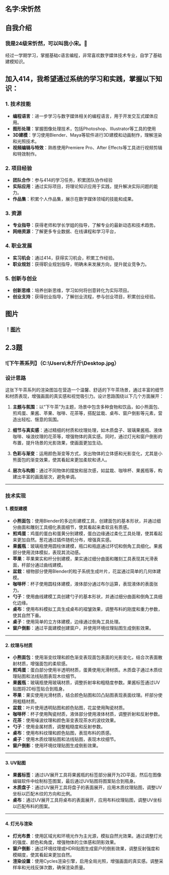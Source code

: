 
## 名字:宋忻然
## 自我介绍
### 我是24级宋忻然，可以叫我小宋。🌟
经过一学期学习，掌握基础c语言编程，非常喜欢数字媒体技术专业，自学了基础建模知识。
## 加入414，我希望通过系统的学习和实践，掌握以下知识：
### 1. **技术技能**
   - **编程语言**：进一步学习与数字媒体相关的编程语言，用于开发交互式媒体应用。
   - **图形处理**：掌握图像处理技术，包括Photoshop、Illustrator等工具的使用
   - **3D建模**：学习使用Blender、Maya等软件进行3D建模和动画制作，理解渲染和光照技术。
   - **视频编辑与特效**：熟练使用Premiere Pro、After Effects等工具进行视频剪辑和特效制作。

### 2. **项目经验**
   - **团队合作**：参与414的学习任务，积累团队协作经验
   - **实际应用**：通过实际项目，将理论知识应用于实践，提升解决实际问题的能力。
   - **作品集**：积累个人作品集，展示在数字媒体领域的技能和成果。

### 3. **资源**
   - **专业指导**：获得老师和学长学姐的指导，了解专业的最新动态和技术趋势。
   - **网络资源**：了解更多专业数据、在线课程和学习平台，


### 4. **职业发展**
   - **实习机会**：通过414，获得实习机会，积累工作经验。
   - **职业规划**：获得职业规划指导，明确未来发展方向，提升就业竞争力。

### 5. **创新与创业**
   - **创新思维**：培养创新思维，学习如何将创意转化为实际项目。
   - **创业支持**：获得创业指导，了解创业流程，参与创业项目，积累创业经验。
## 图片
### ！[图片](D:\.jpg)

## 2.3题
### ![下午茶系列】（C:\Users\木斤斤\Desktop.jpg）
### 设计思路

这张下午茶系列的渲染图旨在营造一个温馨、舒适的下午茶场景，通过丰富的细节和材质表现，增强画面的真实感和视觉吸引力。设计思路围绕以下几个方面展开：

1. **主题与氛围**：以“下午茶”为主题，场景中包含多种食物和饮品，如小熊面包、煎鸡蛋、果酱、苹果、咖啡、花茶等，搭配盆栽、桌布、窗户倒影等元素，营造出轻松、惬意的氛围。
   
2. **细节与真实感**：通过精细的材质和纹理处理，如木质盘子、玻璃果酱瓶、液体咖啡、噪浪纹理的花茶等，增强物体的真实感。同时，通过灯光和窗户倒影的布置，提升场景的光影效果，使画面更加生动。

3. **色彩与渐变**：运用颜色渐变等方式，突出物体的立体感和光影变化，尤其是小熊面包的渐变效果，使其看起来更加柔软和诱人。

4. **层次与构图**：通过不同物体的摆放和层次感，如盆栽、咖啡杯、果酱瓶等，构建出丰富的画面层次，避免单调。

---

### 技术实现

#### 1. **模型建模**
   - **小熊面包**：使用Blender的多边形建模工具，创建面包的基本形状，并通过细分曲面和雕刻工具细化表面细节，使其看起来柔软且有质感。
   - **煎鸡蛋**：鸡蛋的蛋白和蛋黄分别建模，蛋白边缘通过柔化工具处理，使其看起来更加自然。葱花通过插件随机分布，增强真实感。
   - **果酱瓶**：玻璃瓶使用圆柱体建模，瓶口和瓶底通过环切和倒角工具细化。果酱部分使用流体模拟，表现其流动感。
   - **苹果**：苹果果实和杆分别建模，果实通过细分曲面和雕刻工具表现其光滑表面，杆部分通过曲线建模。
   - **盆栽**：植物部分使用Blender的粒子系统生成叶片，花盆通过简单的几何体建模。
   - **咖啡杯**：杯子使用圆柱体建模，液体部分通过布尔运算，表现液体的表面张力。
   - **勺子**：使用曲线建模工具创建勺子的基本形状，并通过细分曲面和倒角工具细化边缘。
   - **桌布**：使用布料模拟工具生成桌布的褶皱效果，调整布料的刚度和重力参数，使其自然下垂。
   - **桌子**：使用简单的立方体建模，边缘通过倒角工具处理。
   - **窗户倒影**：通过平面建模创建窗户，并使用环境纹理贴图生成倒影效果。

---

#### 2. **纹理与材质**
   - **小熊面包**：使用渐变纹理和颜色渐变表现面包表面的光影变化，结合次表面散射材质，增强面包的柔软感。
   - **煎鸡蛋**：蛋白部分使用半透明材质，蛋黄使用光滑材质。木质盘子通过木质纹理贴图和法线贴图表现木纹细节。
   - **果酱瓶**：玻璃瓶使用玻璃材质，调整折射率和粗糙度参数。果酱标签通过UV贴图将2D标签贴合到瓶身。
   - **苹果**：果实使用光滑材质，结合颜色贴图和凹凸贴图表现表面纹理。杆部分使用粗糙材质。
   - **盆栽**：叶片使用透明贴图和颜色贴图，花盆使用陶瓷材质。
   - **咖啡杯**：杯子使用陶瓷材质，液体部分使用液体材质，调整折射和反射参数。
   - **花茶**：使用噪波纹理和颜色渐变表现茶水的波纹效果。
   - **勺子**：使用金属材质，调整粗糙度和反射参数。
   - **桌布**：使用布料纹理和颜色贴图，表现布料的质感。
   - **桌子**：使用木质纹理贴图和法线贴图，表现木纹细节。
   - **窗户倒影**：使用环境纹理贴图生成倒影效果。

---

#### 3. **UV贴图**
   - **果酱标签**：通过UV展开工具将果酱瓶的标签部分展开为2D平面，然后在图像编辑软件中绘制标签图案，最后通过UV贴图将图案贴合到瓶身。
   - **木质盘子**：通过UV展开工具将盘子的表面展开，应用木质纹理贴图，调整UV坐标以匹配木纹的方向和比例。
   - **桌布**：通过UV展开工具将桌布的表面展开，应用布料纹理贴图，调整UV坐标以匹配布料的图案。

---

#### 4. **灯光与渲染**
   - **灯光布景**：使用区域光和环境光作为主光源，模拟自然光效果。通过调整灯光的强度、颜色和角度，增强物体的立体感和阴影效果。
   - **窗户倒影**：通过环境纹理或HDRI贴图生成窗户的倒影效果，调整反射强度和模糊度，使其看起来更加自然。
   - **渲染设置**：使用Cycles渲染引擎，启用全局光照，增强画面的真实感。调整采样率和光线反弹次数，确保渲染质量。

